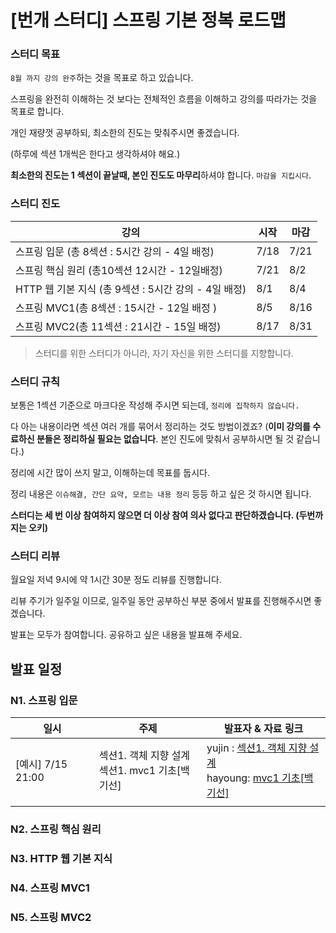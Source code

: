# [번개 스터디] 스프링 기본 정복 로드맵

### 스터디 목표

`8월 까지 강의 완주`하는 것을 목표로 하고 있습니다.

스프링을 완전히 이해하는 것 보다는 전체적인 흐름을 이해하고 강의를 따라가는 것을 목표로 합니다.

개인 재량껏 공부하되, 최소한의 진도는 맞춰주시면 좋겠습니다.

(하루에 섹션 1개씩은 한다고 생각하셔야 해요.)

**최소한의 진도는 1 섹션이 끝날때, 본인 진도도 마무리**하셔야 합니다. `마감을 지킵시다`.

### 스터디 진도

| 강의                                                 | 시작 | 마감 |
| ---------------------------------------------------- | ---- | ---- |
| 스프링 입문 (총 8섹션 : 5시간 강의 - 4일 배정)       | 7/18 | 7/21 |
| 스프링 핵심 원리 (총10섹션 12시간 - 12일배정)        | 7/21 | 8/2  |
| HTTP 웹 기본 지식 (총 9섹션 : 5시간 강의 - 4일 배정) | 8/1  | 8/4  |
| 스프링 MVC1(총 8섹션 : 15시간 - 12일 배정 )          | 8/5  | 8/16 |
| 스프링 MVC2(총 11섹션 : 21시간 - 15일 배정)          | 8/17 | 8/31 |

> 스터디를 위한 스터디가 아니라, 자기 자신을 위한 스터디를 지향합니다.

### 스터디 규칙

보통은 1섹션 기준으로 마크다운 작성해 주시면 되는데,  `정리에 집착하지 않습니다.  `

다 아는 내용이라면 섹션 여러 개를 묶어서 정리하는 것도 방법이겠죠? (**이미 강의를 수료하신 분들은 정리하실 필요는 없습니다**. 본인 진도에 맞춰서 공부하시면 될 것 같습니다.)

정리에 시간 많이 쓰지 말고, 이해하는데 목표를 둡시다.

정리 내용은 `이슈해결, 간단 요약, 모르는 내용 정리` 등등 하고 싶은 것 하시면 됩니다.

**스터디는 세 번 이상 참여하지 않으면 더 이상 참여 의사 없다고 판단하겠습니다. (두번까지는 오키)**

### 스터디 리뷰

월요일 저녁 9시에 약 1시간 30분 정도 리뷰를 진행합니다.  

리뷰 주기가 일주일 이므로, 일주일 동안 공부하신 부분 중에서 발표를 진행해주시면 좋겠습니다.

발표는 모두가 참여합니다. 공유하고 싶은 내용을 발표해 주세요. 

## 발표 일정

### N1. 스프링 입문

| 일시              | 주제                                              | 발표자 & 자료 링크                                           |
| ----------------- | ------------------------------------------------- | ------------------------------------------------------------ |
| [예시] 7/15 21:00 | 섹션1. 객체 지향 설계<br>섹션1. mvc1 기초[백기선] | yujin : [섹션1. 객체 지향 설계](https://github.com/redcarrot01?tab=repositories)<br>hayoung: [mvc1 기초[백기선]](https://tech.kakao.com/2021/07/08/2021-%EC%B9%B4%EC%B9%B4%EC%98%A4-%EC%9D%B8%ED%84%B4%EC%8B%AD-for-tech-developers-%EC%BD%94%EB%94%A9-%ED%85%8C%EC%8A%A4%ED%8A%B8-%ED%95%B4%EC%84%A4/) |
|                   |                                                   |                                                              |



### N2. 스프링 핵심 원리

### N3. HTTP 웹 기본 지식

### N4. 스프링 MVC1

### N5. 스프링 MVC2



